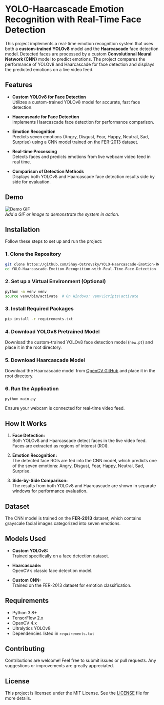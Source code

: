 # **YOLO-Haarcascade Emotion Recognition with Real-Time Face Detection**

This project implements a real-time emotion recognition system that uses both a **custom-trained YOLOv8** model and the **Haarcascade** face detection model. Detected faces are processed by a custom **Convolutional Neural Network (CNN)** model to predict emotions. The project compares the performance of YOLOv8 and Haarcascade for face detection and displays the predicted emotions on a live video feed.

## **Features**

- **Custom YOLOv8 for Face Detection**  
  Utilizes a custom-trained YOLOv8 model for accurate, fast face detection.
  
- **Haarcascade for Face Detection**  
  Implements Haarcascade face detection for performance comparison.

- **Emotion Recognition**  
  Predicts seven emotions (Angry, Disgust, Fear, Happy, Neutral, Sad, Surprise) using a CNN model trained on the FER-2013 dataset.

- **Real-time Processing**  
  Detects faces and predicts emotions from live webcam video feed in real time.

- **Comparison of Detection Methods**  
  Displays both YOLOv8 and Haarcascade face detection results side by side for evaluation.

## **Demo**
![Demo GIF](path-to-gif)  
*Add a GIF or image to demonstrate the system in action.*

## **Installation**

Follow these steps to set up and run the project:

### **1. Clone the Repository**
```bash
git clone https://github.com/Shay-Ostrovsky/YOLO-Haarcascade-Emotion-Recognition-with-Real-Time-Face-Detection.git
cd YOLO-Haarcascade-Emotion-Recognition-with-Real-Time-Face-Detection
```

### **2. Set up a Virtual Environment (Optional)**
```bash
python -m venv venv
source venv/bin/activate  # On Windows: venv\Scripts\activate
```

### **3. Install Required Packages**
```bash
pip install -r requirements.txt
```

### **4. Download YOLOv8 Pretrained Model**
Download the custom-trained YOLOv8 face detection model (`new.pt`) and place it in the root directory.

### **5. Download Haarcascade Model**
Download the Haarcascade model from [OpenCV GitHub](https://github.com/opencv/opencv/blob/master/data/haarcascades/haarcascade_frontalface_default.xml) and place it in the root directory.

### **6. Run the Application**
```bash
python main.py
```
Ensure your webcam is connected for real-time video feed.

## **How It Works**

1. **Face Detection:**  
   Both YOLOv8 and Haarcascade detect faces in the live video feed. Faces are extracted as regions of interest (ROI).

2. **Emotion Recognition:**  
   The detected face ROIs are fed into the CNN model, which predicts one of the seven emotions: Angry, Disgust, Fear, Happy, Neutral, Sad, Surprise.

3. **Side-by-Side Comparison:**  
   The results from both YOLOv8 and Haarcascade are shown in separate windows for performance evaluation.

## **Dataset**

The CNN model is trained on the **FER-2013** dataset, which contains grayscale facial images categorized into seven emotions.

## **Models Used**

- **Custom YOLOv8:**  
  Trained specifically on a face detection dataset.
  
- **Haarcascade:**  
  OpenCV’s classic face detection model.
  
- **Custom CNN:**  
  Trained on the FER-2013 dataset for emotion classification.

## **Requirements**

- Python 3.8+
- TensorFlow 2.x
- OpenCV 4.x
- Ultralytics YOLOv8
- Dependencies listed in `requirements.txt`

## **Contributing**

Contributions are welcome! Feel free to submit issues or pull requests. Any suggestions or improvements are greatly appreciated.

## **License**

This project is licensed under the MIT License. See the [LICENSE](LICENSE) file for more details.
